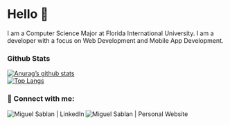 # Hello 👋
<!--<h1 align="center">Hi there! 👋</h1>-->
I am a Computer Science Major at Florida International University. I am a developer with a focus on Web Development and Mobile App Development.

### Github Stats
[![Anurag’s github stats](https://github-readme-stats.vercel.app/api?username=miguelSablan)](https://github.com/miguelSablan)
<br>
[![Top Langs](https://github-readme-stats.vercel.app/api/top-langs/?username=miguelSablan&layout=compact)](https://github.com/miguelSablan)

### 🔗 Connect with me:

[<img align="left" alt="Miguel Sablan | LinkedIn" src="https://img.shields.io/badge/LinkedIn-0077B5?style=for-the-badge&logo=linkedin&logoColor=white" />][linkedin]
<!--[<img align="left" alt="Miguel Sablan | Twitter" src="https://img.shields.io/badge/Twitter-1DA1F2?style=for-the-badge&logo=twitter&logoColor=white" />][twitter]-->
[<img align="left" alt="Miguel Sablan | Personal Website" src="https://img.shields.io/badge/Website-4285F4?style=for-the-badge&logo=GoogleChrome&logoColor=white" />][website]
<!--[<img align="left" alt="Miguel Sablan | YouTube Channel" src="https://img.shields.io/badge/YouTube-%23FF0000.svg?style=for-the-badge&logo=YouTube&logoColor=white" />][youtube]-->



[twitter]: https://twitter.com/
[linkedin]: https://www.linkedin.com/in/miguel-sablan/
[website]: https://miguelsablan.com
[youtube]: https://www.youtube.com/channel/
<!---
808Migz/808Migz is a ✨ special ✨ repository because its `README.md` (this file) appears on your GitHub profile.
You can click the Preview link to take a look at your changes.

- 👋 Hi, I’m @808Migz
- 👀 I’m interested in ...
- 🌱 I’m currently learning ...
- 💞️ I’m looking to collaborate on ...
- 📫 How to reach me ...
--->
